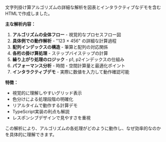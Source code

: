 文字列掛け算アルゴリズムの詳細な解析を図表とインタラクティブなデモを含むHTMLで作成しました。

**主な解析内容：**

1. **アルゴリズムの全体フロー** - 視覚的なプロセスフロー図
2. **具体例での動作解析** - "123 × 456" の詳細な計算過程
3. **配列インデックスの構造** - 筆算と配列の対応関係
4. **各桁の掛け算処理** - ステップバイステップの計算
5. **繰り上がり処理のロジック** - p1, p2インデックスの仕組み
6. **パフォーマンス分析** - 時間・空間計算量と最適化ポイント
7. **インタラクティブデモ** - 実際に数値を入力して動作確認可能

**特徴：**

- 視覚的に理解しやすいグリッド表示
- 色分けによる処理段階の明確化
- リアルタイムで動作する計算デモ
- TypeScript実装の利点も解説
- レスポンシブデザインで見やすさを重視

この解析により、アルゴリズムの各処理がどのように動作し、なぜ効率的なのかを具体的に理解できます。
